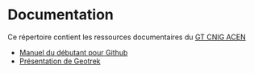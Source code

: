 # Documentation

Ce répertoire contient les ressources documentaires du [GT CNIG ACEN](https://cnig.gouv.fr/gt-accessibilite-a18058.html#H_Accessibilite-du-cheminement-en-espace-naturel)

- [Manuel du débutant pour Github](251016_CNIG_Github_manuel_debutant.pdf)
- [Présentation de Geotrek](20231100_Presentation_Geotrek_idealCO)


